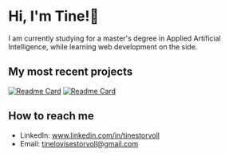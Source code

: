 # Hi, I'm Tine!👋

I am currently studying for a master's degree in Applied Artificial Intelligence, while learning web development on the side.

## My most recent projects
[![Readme Card](https://github-readme-stats.vercel.app/api/pin/?username=TLS97&repo=yelp-camp&theme=midnight-purple)](https://github.com/TLS97/yelp-camp)
[![Readme Card](https://github-readme-stats.vercel.app/api/pin/?username=TLS97&repo=face-mask-detection&theme=midnight-purple)](https://github.com/TLS97/face-mask-detection)

## How to reach me
* LinkedIn: www.linkedin.com/in/tinestorvoll
* Email: tinelovisestorvoll@gmail.com

